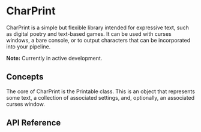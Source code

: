 # CharPrint

CharPrint is a simple but flexible library intended for expressive text, such as digital poetry and text-based games. It can be used with curses windows, a bare console, or to output characters that can be incorporated into your pipeline.

**Note:** Currently in active development.

## Concepts
The core of CharPrint is the Printable class. This is an object that represents some text, a collection of associated settings, and, optionally, an associated curses window.

## API Reference
